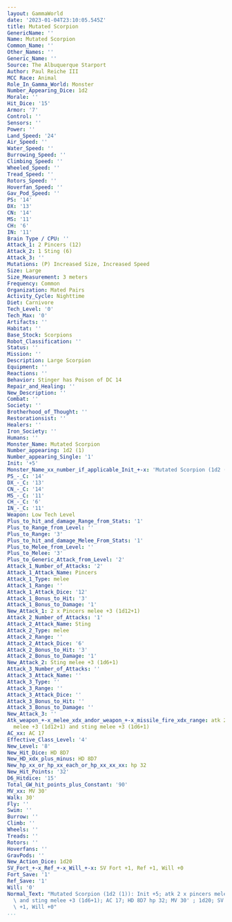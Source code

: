 ```yaml
---
layout: GammaWorld
date: '2023-01-04T23:10:05.545Z'
title: Mutated Scorpion
GenericName: ''
Name: Mutated Scorpion
Common_Name: ''
Other_Names: ''
Generic_Name: ''
Source: The Albuquerque Starport
Author: Paul Reiche III
MCC Race: Animal
Role_In_Gamma_World: Monster
Number_Appearing_Dice: 1d2
Morale: ''
Hit_Dice: '15'
Armor: '7'
Control: ''
Sensors: ''
Power: ''
Land_Speed: '24'
Air_Speed: ''
Water_Speed: ''
Burrowing_Speed: ''
Climbing_Speed: ''
Wheeled_Speed: ''
Tread_Speed: ''
Rotors_Speed: ''
Hoverfan_Speed: ''
Gav_Pod_Speed: ''
PS: '14'
DX: '13'
CN: '14'
MS: '11'
CH: '6'
IN: '11'
Brain Type / CPU: ''
Attack_1: 2 Pincers (12)
Attack_2: 1 Sting (6)
Attack_3: ''
Mutations: (P) Increased Size, Increased Speed
Size: Large
Size_Measurement: 3 meters
Frequency: Common
Organization: Mated Pairs
Activity_Cycle: Nighttime
Diet: Carnivore
Tech_Level: '0'
Tech_Max: '0'
Artifacts: ''
Habitat: ''
Base_Stock: Scorpions
Robot_Classification: ''
Status: ''
Mission: ''
Description: Large Scorpion
Equipment: ''
Reactions: ''
Behavior: Stinger has Poison of DC 14
Repair_and_Healing: ''
New_Description: ''
Combat: ''
Society: ''
Brotherhood_of_Thought: ''
Restorationsist: ''
Healers: ''
Iron_Society: ''
Humans: ''
Monster_Name: Mutated Scorpion
Number_appearing: 1d2 (1)
Number_appearing_Single: '1'
Init: '+5'
Monster_Name_xx_number_if_applicable_Init_+-x: 'Mutated Scorpion (1d2 (1)): Init +5'
PS_-_C: '14'
DX_-_C: '13'
CN_-_C: '14'
MS_-_C: '11'
CH_-_C: '6'
IN_-_C: '11'
Weapon: Low Tech Level
Plus_to_hit_and_damage_Range_from_Stats: '1'
Plus_to_Range_from_Level: ''
Plus_to_Range: '3'
Plus_to_hit_and_damage_Melee_From_Stats: '1'
Plus_to_Melee_from_Level: ''
Plus_to_Melee: '3'
Plus_to_Generic_Attack_from_Level: '2'
Attack_1_Number_of_Attacks: '2'
Attack_1_Attack_Name: Pincers
Attack_1_Type: melee
Attack_1_Range: ''
Attack_1_Attack_Dice: '12'
Attack_1_Bonus_to_Hit: '3'
Attack_1_Bonus_to_Damage: '1'
New_Attack_1: 2 x Pincers melee +3 (1d12+1)
Attack_2_Number_of_Attacks: '1'
Attack_2_Attack_Name: Sting
Attack_2_Type: melee
Attack_2_Range: ''
Attack_2_Attack_Dice: '6'
Attack_2_Bonus_to_Hit: '3'
Attack_2_Bonus_to_Damage: '1'
New_Attack_2: Sting melee +3 (1d6+1)
Attack_3_Number_of_Attacks: ''
Attack_3_Attack_Name: ''
Attack_3_Type: ''
Attack_3_Range: ''
Attack_3_Attack_Dice: ''
Attack_3_Bonus_to_Hit: ''
Attack_3_Bonus_to_Damage: ''
New_Attack_3: ''
Atk_weapon_+-x_melee_xdx_andor_weapon_+-x_missile_fire_xdx_range: atk 2 x pincers
  melee +3 (1d12+1) and sting melee +3 (1d6+1)
AC_xx: AC 17
Effective_Class_Level: '4'
New_Level: '8'
New_Hit_Dice: HD 8D7
New_HD_xdx_plus_minus: HD 8D7
New_hp_xx_or_hp_xx_each_or_hp_xx_xx_xx: hp 32
New_Hit_Points: '32'
D6_Hitdice: '15'
Total_GW_hit_points_plus_Constant: '90'
MV_xx: MV 30'
Walk: 30'
Fly: ''
Swim: ''
Burrow: ''
Climb: ''
Wheels: ''
Treads: ''
Rotors: ''
Hoverfans: ''
GravPods: ''
New_Action_Dice: 1d20
SV_Fort_+-x_Ref_+-x_Will_+-x: SV Fort +1, Ref +1, Will +0
Fort_Save: '1'
Ref_Save: '1'
Will: '0'
Normal_Text: "Mutated Scorpion (1d2 (1)): Init +5; atk 2 x pincers melee +3 (1d12+1)\
  \ and sting melee +3 (1d6+1); AC 17; HD 8D7 hp 32; MV 30' ; 1d20; SV Fort +1, Ref\
  \ +1, Will +0"
...
```

